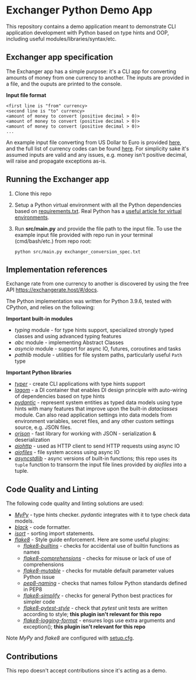 # Exchanger Python Demo App

This repository contains a demo application meant to demonstrate CLI application development with Python based on type hints and OOP, including useful modules/libraries/syntax/etc.

## Exchanger app specification

The Exchanger app has a simple purpose: it's a CLI app for converting amounts of money from one currency to another. The inputs are provided in a file, and the ouputs are printed to the console.

**Input file format**

    <first line is "from" currency>
    <second line is "to" currency>
    <amount of money to convert (positive decimal > 0)>
    <amount of money to convert (positive decimal > 0)>
    <amount of money to convert (positive decimal > 0)>
    ...

An example input file converting from US Dollar to Euro is provided [here](exchanger_conversion_spec.txt), and the full list of currency codes can be found [here](https://iban.com/currency-codes).
For simplicity sake it's assumed inputs are valid and any issues, e.g. money isn't positive decimal, will raise and propagate exceptions as-is.

## Running the Exchanger app

1. Clone this repo
2. Setup a Python virtual environment with all the Python dependencies based on [requirements.txt](requirements.txt). Real Python has a [useful article for virtual environments](https://realpython.com/python-virtual-environments-a-primer/).
3. Run **src/main.py** and provide the file path to the input file. To use the example input file provided with repo run in your terminal (cmd/bash/etc.) from repo root: 
    
    `python src/main.py exchanger_conversion_spec.txt`

## Implementation references

Exchange rate from one currency to another is discovered by using the free API https://exchangerate.host/#/docs.

The Python implementation was written for Python 3.9.6, tested with CPython, and relies on the following:

**Important built-in modules**

* *typing* module - for type hints support, specialized strongly typed classes and using advanced typing features
* *abc* module - implementing Abstract Classes
* *asyncio* module - support for async IO, futures, coroutines and tasks
* *pathlib* module - utilities for file system paths, particularly useful `Path` type

**Important Python libraries**

* [*typer*](https://typer.tiangolo.com/) - create CLI applications with type hints support
* [*lagom*](https://lagom-di.readthedocs.io/en/latest/) - a DI container that enables DI design principle with auto-wiring of dependencies based on type hints
* [*pydantic*](https://pydantic-docs.helpmanual.io/) - represent system entities as typed data models using type hints with many features that improve upon the built-in *dataclasses* module. Can also read application settings into data models from environment variables, secret files, and any other custom settings source, e.g. JSON files.
* [*orjson*](https://github.com/ijl/orjson) - fast library for working with JSON - serialization & deserialization
* [*aiohttp*](https://docs.aiohttp.org/en/stable/) - used as HTTP client to send HTTP requests using async IO
* [*aiofiles*](https://pythonrepo.com/repo/Tinche-aiofiles-python-files) - file system access using async IO
* [*asyncstdlib*](https://asyncstdlib.readthedocs.io/en/latest/) - async versions of built-in functions; this repo uses its `tuple` function to transorm the input file lines provided by *aiofiles* into a tuple.

## Code Quality and Linting

The following code quality and linting solutions are used:

* [*MyPy*](https://mypy.readthedocs.io/en/stable/introduction.html) - type hints checker. *pydantic* integrates with it to type check data models.
* [*black*](https://github.com/psf/black) - code formatter.
* [*isort*](https://github.com/PyCQA/isort) - sorting import statements.
* [*flake8*](https://flake8.pycqa.org/en/latest/) - Style guide enforcement. Here are some useful plugins:
  * [*flake8-builtins*](https://github.com/gforcada/flake8-builtins) - checks for accidental use of builtin functions as names
  * [*flake8-comprehensions*](https://github.com/adamchainz/flake8-comprehensions) - checks for misuse or lack of use of comprehensions
  * [*flake8-mutable*](https://github.com/ebeweber/flake8-mutable) - checks for mutable default parameter values Python issue
  * [*pep8-naming*](https://github.com/PyCQA/pep8-naming) - checks that names follow Python standards defined in PEP8
  * [*flake8-simplify*](https://github.com/MartinThoma/flake8-simplify) - checks for general Python best practices for simpler code
  * [*flake8-pytest-style*](https://github.com/m-burst/flake8-pytest-style) - check that *pytest* unit tests are written according to style; **this plugin isn't relevant for this repo**
  * [*flake8-logging-format*](https://github.com/globality-corp/flake8-logging-format) - ensures logs use extra arguments and exception(); **this plugin isn't relevant for this repo**

Note *MyPy* and *flake8* are configured with [setup.cfg](setup.cfg).

## Contributions

This repo doesn't accept contributions since it's acting as a demo.

